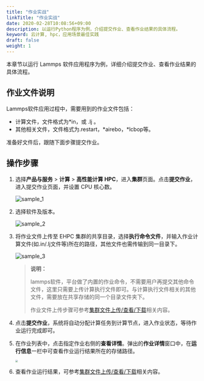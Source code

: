 ```yaml
---
title: "作业实战"
linkTitle: "作业实战"
date: 2020-02-28T10:08:56+09:00
description: 以运行Python程序为例，介绍提交作业、查看作业结果的具体流程。
keyword: 云计算, hpc，应用场景最佳实践
draft: false
weight: 1
---
```


本章节以运行 Lammps 软件应用程序为例，详细介绍提交作业、查看作业结果的具体流程。

## 作业文件说明

Lammps软件应用过程中，需要用到的作业文件包括：

- 计算文件，文件格式为*in，或 .lj 。
- 其他相关文件，文件格式为.restart，*airebo，*lcbop等。

准备好文件后，跟随下面步骤提交作业。

## 操作步骤

1. 选择**产品与服务** > **计算** > **高性能计算 HPC**，进入**集群**页面。点击**提交作业**，进入提交作业页面，并设置 CPU 核心数。

   ![sample_1](../../_images/sample_1.png)

2. 选择软件及版本。

   ![sample_2](../../_images/sample_2.png)

3. 将作业文件上传至 EHPC 集群的共享目录，选择**执行命令文件**，并输入作业计算文件(如.in/.lj文件等)所在的路径，其他文件也需传输到同一目录下。

   ![sample_3](../../_images/sample_3.png)

   > **说明：**
   >
   > lammps软件，平台做了内置的作业命令，不需要用户再提交其他命令文件，这里只需要上传计算执行文件即可。与计算执行文件相关的其他文件，需要放在共享存储的同一个目录文件夹下。
   >
   > 作业文件上传步骤可参考[集群文件上传/查看/下载](/compute/hpc/work/upload)相关内容。


4. 点击**提交作业**，系统将自动分配计算任务到计算节点，进入作业状态，等待作业运行完成即可。


5. 在作业列表中，点击指定作业右侧的**查看详情**。弹出的**作业详情**窗口中，在**运行信息**一栏中可查看作业运行结果所在的存储路径。

    <img src="../../_images/sample_4.png" style="zoom:40%;" />

6. 查看作业运行结果，可参考[集群文件上传/查看/下载](/compute/hpc/work/upload)相关内容。
